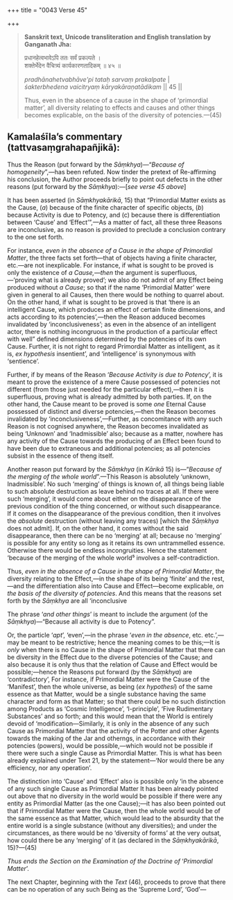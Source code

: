 +++
title = "0043 Verse 45"

+++
> **Sanskrit text, Unicode transliteration and English translation by Ganganath Jha:** 
>
> प्रधानहेत्वभावेऽपि ततः सर्वं प्रकल्पते ।  
> शक्तेर्भेदेन वैचित्र्यं कार्यकारणतादिकम् ॥ ४५ ॥ 
>
> *pradhānahetvabhāve'pi tataḥ sarvaṃ prakalpate* \|  
> *śakterbhedena vaicitryaṃ kāryakāraṇatādikam* \|\| 45 \|\| 
>
> Thus, even in the absence of a cause in the shape of ‘primordial matter’, all diversity relating to effects and causes and other things becomes explicable, on the basis of the diversity of potencies.—(45)



## Kamalaśīla’s commentary (tattvasaṃgrahapañjikā):

Thus the Reason (put forward by the *Sāṃkhya*)—“*Because of homogeneity*”,—has been refuted. Now tinder the pretext of Re-affirming his conclusion, the Author proceeds briefly to point out defects in the other reasons (put forward by the *Sāṃkhya*):—[*see verse 45 above*]

It has been asserted (in *Sāṃkhyakārikā*, 15) that “Primordial Matter exists as the Cause, (*a*) because of the finite character of specific objects, (*b*) because Activity is due to Potency, and (c) because there is differentiation between ‘Cause’ and ‘Effect’”,—As a matter of fact, all these three Reasons are inconclusive, as no reason is provided to preclude a conclusion contrary to the one set forth.

For instance, *even in* *the absence of a Cause in the shape of Primordial* *Matter*, the three facts set forth—that of objects having a finite character, etc.—are not inexplicable. For instance, if what is sought to be proved is only the existence of *a Cause,—then* the argument is superfluous,—‘proving what is already proved’; we also do not admit of any Effect being produced without *a Cause*; so that if the name ‘Primordial Matter’ were given in general to ail Causes, then there would be nothing to quarrel about. On the other hand, if what is sought to be proved is that ‘there is an intelligent Cause, which produces an effect of certain finite dimensions, and acts according to its potencies’,—then the Reason adduced becomes invalidated by ‘inconclusiveness’; as even in the absence of an intelligent actor, there is nothing incongruous in the production of a particular effect with well” defined dimensions determined by the potencies of its own Cause. Further, it is not right to regard Primordial Matter as intelligent, as it is, *ex hypothesis* insentient’, and ‘intelligence’ is synonymous with ‘sentience’.

Further, if by means of the Reason ‘*Because Activity is due to Potency*’, it is meant to prove the existence of a mere Cause possessed of potencies not different (from those just needed for the particular effect),—then it is superfluous, proving what is already admitted by both parties. If, on the other hand, the Cause meant to be proved is some *one* Eternal Cause possessed of distinct and diverse potencies,—then the Reason becomes invalidated by ‘inconclusiveness’,—Further, as concomitance with any such Reason is not cognised anywhere, the Reason becomes invalidated as being ‘Unknown’ and ‘Inadmissible’ also; because as a matter, nowhere has any activity of the Cause towards the producing of an Effect been found to have been due to extraneous and additional potencies; as all potencies subsist in the essence of theng itself.

Another reason put forward by the *Sāṃkhya* (in *Kārikā* 15) is—“*Because of the merging of the whole world*”.—This Reason is absolutely ‘unknown, Inadmissible’. No such ‘merging’ of things is known of, all things being liable to such absolute destruction as leave behind no traces at all. If there were such ‘merging’, it would come about either on the disappearance of the previous condition of the thing concerned, or without such disappearance. If it comes on the disappearance of the previous condition, then it involves the *absolute* destruction (without leaving any traces) [which the *Sāṃkhya* does not admit]. If, on the other hand, it comes without the said disappearance, then there can be no ‘merging’ at all; because no ‘merging’ is possible for any entity so long as it retains its own untrammelled essence. Otherwise there would be endless incongruities. Hence the statement ‘because of the merging of the whole world⁵ involves a self-contradiction.

Thus, *even in the absence of a Cause in the shape of Primordial Matter*, the diversity relating to the Effect,—in the shape of its being ‘finite’ and the rest,—and the differentiation also into Cause and Effect—become explicable, *on the basis of the diversity of potencies*. And this means that the reasons set forth by the *Sāṃkhya* are all ‘inconclusive

The phrase ‘*and other things*’ is meant to include the argument (of the *Sāṃkhya*)—“Because all activity is due to Potency”.

Or, the particle ‘*apt*’, ‘even’,—in the phrase ‘*even in the absence*, etc. etc.’,—may be meant to be restrictive; hence the meaning comes to be this;—It is *only* when there is no Cause in the shape of Primordial Matter that there can be diversity in the Effect due to the diverse potencies of the Cause; and also because it is only thus that the relation of Cause and Effect would be possible;—hence the Reasons put forward (by the *Sāṃkhya*) are ‘contradictory’, For instance, if Primordial Matter were the Cause of the ‘Manifest’, then the whole universe, as being (*ex hypothesi*) of the same essence as that Matter, would be a single substance having the same character and form as that Matter; so that there could be no such distinction among Products as ‘Cosmic Intelligence’, ‘I-principle’, ‘Five Rudimentary Substances’ and so forth; and this would mean that the World is entirely devoid of ‘modification—Similarly, it is only in the absence of any such Cause as Primordial Matter that the activity of the Potter and other Agents towards the making of the Jar and otherngs, in accordance with their potencies (powers), would be possible,—which would not be possible if there were such a single Cause as Primordial Matter. This is what has been already explained under Text 21, by the statement—‘Nor would there be any efficiency, nor any operation’.

The distinction into ‘Cause’ and ‘Effect’ also is possible only ‘in the absence of any such single Cause as Primordial Matter It has been already pointed out above that no diversity in the world would be possible if there were any entity as Primordial Matter (as the one Cause);—it has also been pointed out that if Primordial Matter were the Cause, then the whole world would be of the same essence as that Matter, which would lead to the absurdity that the entire world is a single substance (without any diversities); and under the circumstances, as there would be no ‘diversity of forms’ at the very outsat, how could there be any ‘merging’ of it (as declared in the *Sāṃkhyakārikā*, 15)?—(45)

*Thus ends the Section on the Examination of the Doctrine of* ‘*Primordial Matter*’.

The next Chapter, beginning with the *Text* (46), proceeds to prove that there can be no operation of any such Being as the ‘Supreme Lord’, ‘God’—


